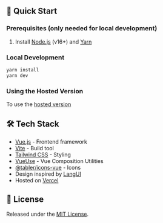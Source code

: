 ## 🚀 Quick Start

### Prerequisites (only needed for local development)

1. Install [Node.js](https://nodejs.org/) (v16+) and [Yarn](https://classic.yarnpkg.com/lang/en/docs/install)

### Local Development
```bash
yarn install
yarn dev
```

### Using the Hosted Version

To use the [hosted version](https://merlin-ai-interface.vercel.app/)

## 🛠️ Tech Stack

- [Vue.js](https://vuejs.org/) - Frontend framework
- [Vite](https://vitejs.dev/) - Build tool
- [Tailwind CSS](https://tailwindcss.com/) - Styling
- [VueUse](https://vueuse.org/) - Vue Composition Utilities
- [@tabler/icons-vue](https://github.com/tabler/icons-vue) - Icons
- Design inspired by [LangUI](https://www.langui.dev/)
- Hosted on [Vercel](https://vercel.com/)

## 📄 License

Released under the [MIT License](LICENSE.md).
